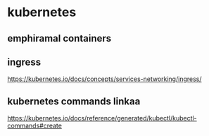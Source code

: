 # kubernetes

## emphiramal containers 


## ingress 

https://kubernetes.io/docs/concepts/services-networking/ingress/

## kubernetes commands linkaa

https://kubernetes.io/docs/reference/generated/kubectl/kubectl-commands#create

